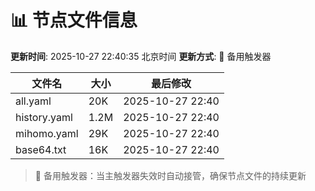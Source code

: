 # 📊 节点文件信息

**更新时间**: 2025-10-27 22:40:35 北京时间
**更新方式**: 🔄 备用触发器

| 文件名 | 大小 | 最后修改 |
|--------|------|----------|
| all.yaml | 20K | 2025-10-27 22:40 |
| history.yaml | 1.2M | 2025-10-27 22:40 |
| mihomo.yaml | 29K | 2025-10-27 22:40 |
| base64.txt | 16K | 2025-10-27 22:40 |

> 🔄 备用触发器：当主触发器失效时自动接管，确保节点文件的持续更新
